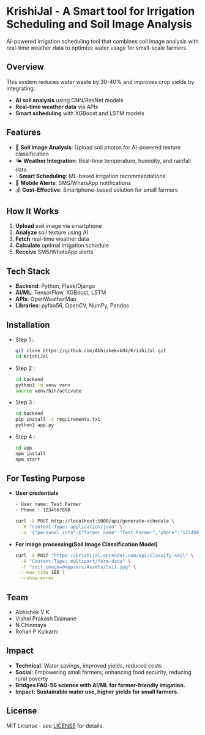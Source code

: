 # KrishiJal - A Smart tool for Irrigation Scheduling and Soil Image Analysis

AI-powered irrigation scheduling tool that combines soil image analysis with real-time weather data to optimize water usage for small-scale farmers.

## Overview

This system reduces water waste by 30-40% and improves crop yields by integrating:
- **AI soil analysis** using CNN/ResNet models
- **Real-time weather data** via APIs
- **Smart scheduling** with XGBoost and LSTM models

## Features

- 📸 **Soil Image Analysis**: Upload soil photos for AI-powered texture classification
- 🌤️ **Weather Integration**: Real-time temperature, humidity, and rainfall data
- 💧 **Smart Scheduling**: ML-based irrigation recommendations
- 📱 **Mobile Alerts**: SMS/WhatsApp notifications
- 💰 **Cost-Effective**: Smartphone-based solution for small farmers

## How It Works

1. **Upload** soil image via smartphone
2. **Analyze** soil texture using AI
3. **Fetch** real-time weather data
4. **Calculate** optimal irrigation schedule
5. **Receive** SMS/WhatsApp alerts

## Tech Stack

- **Backend**: Python, Flask/Django
- **AI/ML**: TensorFlow, XGBoost, LSTM
- **APIs**: OpenWeatherMap
- **Libraries**: pyfao56, OpenCV, NumPy, Pandas

## Installation
- Step 1 :
  ```bash
  git clone https://github.com/Abhishekvk04/KrishiJal.git
  cd KrishiJal
  ```
- Step 2 :
  ```bash
  cd backend
  python3 -m venv venv
  source venv/bin/activate
  ```
- Step 3 :
  ```bash
  cd backend
  pip install -r requirements.txt
  python3 app.py
  ```
- Step 4 :
  ```bash
  cd app
  npm install
  npm start
  ```

## For Testing Purpose
- **User credentials**
  ```bash
  - User name: Test Farmer
  - Phone : 1234567890
  ```
    
  ```bash
  curl -X POST http://localhost:5000/api/generate-schedule \
    -H "Content-Type: application/json" \
    -d '{"personal_info":{"farmer_name":"Test Farmer","phone":"1234567890"},"soil_type":"Sandy Loam","crop_info":{"name":"Rice","growth_stage":2},"location":{"address":"Phalodi"},"farm_size":{"area":"2"}}'
  ```

- **For image processing(Soil Image Classification Model)**
  ```bash
  curl -X POST "https://krishijal.onrender.com/api/classify-soil" \
    -H "Content-Type: multipart/form-data" \
    -F "soil_image=@app/src/Assets/Soil.jpg" \
    --max-time 180 \
    --show-error
  ```

## Team

- Abhishek V K
- Vishal Prakash Daimane
- N Chinmaya
- Rohan P Kulkarni

## Impact

- **Technical**: Water savings, improved yields, reduced costs  
- **Social**: Empowering small farmers, enhancing food security, reducing rural poverty
- **Bridges FAO-56 science with AI/ML for farmer-friendly irrigation.**
- **Impact: Sustainable water use, higher yields for small farmers.**

## License

MIT License - see [LICENSE](LICENSE) for details.

